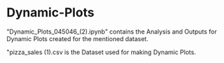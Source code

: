 # Dynamic-Plots
"Dynamic_Plots_045046_(2).ipynb" contains the Analysis and Outputs for Dynamic Plots created for the mentioned dataset.

"pizza_sales (1).csv is the Dataset used for making Dynamic Plots.

